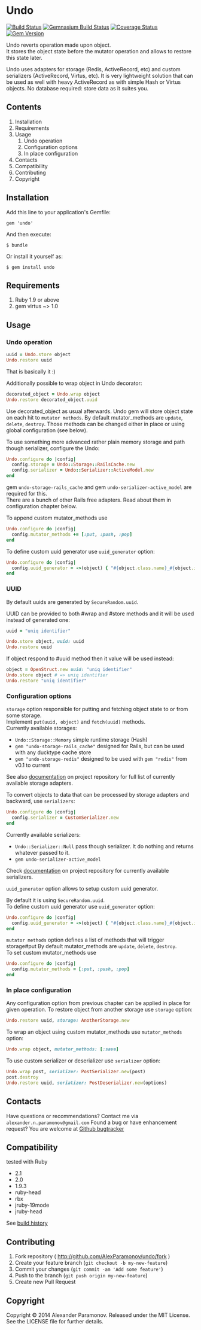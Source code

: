 Undo
==========
[![Build Status](https://travis-ci.org/AlexParamonov/undo.png?branch=master)](https://travis-ci.org/AlexParamonov/undo)
[![Gemnasium Build Status](https://gemnasium.com/AlexParamonov/undo.png)](http://gemnasium.com/AlexParamonov/undo)
[![Coverage Status](https://coveralls.io/repos/AlexParamonov/undo/badge.png?branch=master)](https://coveralls.io/r/AlexParamonov/undo?branch=master)
[![Gem Version](https://badge.fury.io/rb/undo.png)](http://badge.fury.io/rb/undo)

Undo reverts operation made upon object.  
It stores the object state before the mutator operation and allows to
restore this state later.

Undo uses adapters for storage (Redis, ActiveRecord, etc) and custom
serializers (ActiveRecord, Virtus, etc). It is very lightweight
solution that can be used as well with heavy ActiveRecord as with
simple Hash or Virtus objects. No database required: store data as it
suites you.

Contents
---------
1. Installation
1. Requirements
1. Usage
    1. Undo operation
    1. Configuration options
    1. In place configuration
1. Contacts
1. Compatibility
1. Contributing
1. Copyright

Installation
------------

Add this line to your application's Gemfile:

    gem 'undo'

And then execute:

    $ bundle

Or install it yourself as:

    $ gem install undo

Requirements
------------
1. Ruby 1.9 or above
1. gem virtus ~> 1.0

Usage
-----

### Undo operation

``` ruby
uuid = Undo.store object
Undo.restore uuid
```
That is basically it :)

Additionally possible to wrap object in Undo decorator:

``` ruby
decorated_object = Undo.wrap object
Undo.restore decorated_object.uuid
```
Use decorated_object as usual afterwards. Undo gem will store object
state on each hit to `mutator methods`. By default mutator_methods are
`update`, `delete`, `destroy`. Those methods can be changed either in
place or using global configuration (see below).

To use something more advanced rather plain memory storage and
path though serializer, configure the Undo:  

``` ruby
Undo.configure do |config|
  config.storage = Undo::Storage::RailsCache.new
  config.serializer = Undo::Serializer::ActiveModel.new
end
```
gem `undo-storage-rails_cache` and gem `undo-serializer-active_model` are required for this.  
There are a bunch of other Rails free adapters. Read about them in configuration chapter below.

To append custom mutator_methods use  

``` ruby
Undo.configure do |config|
  config.mutator_methods += [:put, :push, :pop]
end
```

To define custom uuid generator use `uuid_generator` option:

``` ruby
Undo.configure do |config|
  config.uuid_generator = ->(object) { "#{object.class.name}_#{object.id}" }
end
```

### UUID

By default uuids are generated by `SecureRandom.uuid`.

UUID can be provided to both #wrap and #store methods and it will be used instead of generated one:  

``` ruby
uuid = "uniq identifier"

Undo.store object, uuid: uuid
Undo.restore uuid
```

If object respond to #uuid method then it value will be used instead:

``` ruby
object = OpenStruct.new uuid: "uniq identifier"
Undo.store object # => uniq identifier
Undo.restore "uniq identifier"
```

### Configuration options

`storage` option responsible for putting and fetching object state to or from some storage.  
Implement `put(uuid, object)` and `fetch(uuid)` methods.  
Currently available storages:
* `Undo::Storage::Memory` simple runtime storage (Hash)
* `gem "undo-storage-rails_cache"` designed for Rails, but can be used with any ducktype cache store
* `gem "undo-storage-redis"` designed to be used with `gem "redis"` from v0.1 to current

See also [documentation](http://github.com/AlexParamonov/undo)
on project repository for full list of currently available storage adapters.

To convert objects to data that can be processed by storage adapters and backward, use `serializers`:

``` ruby
Undo.configure do |config|
  config.serializer = CustomSerializer.new
end
```

Currently available serializers:
* `Undo::Serializer::Null` pass though serializer. It do nothing and returns whatever passed to it.
* `gem undo-serializer-active_model`

Check [documentation](http://github.com/AlexParamonov/undo) on project
repository for currently available serializers.

`uuid_generator` option allows to setup custom uuid generator.

By default it is using `SecureRandom.uuid`.  
To define custom uuid generator use `uuid_generator` option:

``` ruby
Undo.configure do |config|
  config.uuid_generator = ->(object) { "#{object.class.name}_#{object.id}" }
end
```

`mutator methods` option defines a list of methods that will trigger storage#put
By default mutator_methods are `update`, `delete`, `destroy`.  
To set custom mutator_methods use  

``` ruby
Undo.configure do |config|
  config.mutator_methods = [:put, :push, :pop]
end
```

### In place configuration

Any configuration option from previous chapter can be applied in
place for given operation. To restore object from another storage use
`storage` option:

``` ruby
Undo.restore uuid, storage: AnotherStorage.new
```

To wrap an object using custom mutator_methods use `mutator_methods` option:

``` ruby
Undo.wrap object, mutator_methods: [:save]
```

To use custom serializer or deserializer use `serializer` option:

``` ruby
Undo.wrap post, serializer: PostSerializer.new(post)
post.destroy
Undo.restore uuid, serializer: PostDeserializer.new(options)
```


Contacts
-------------
Have questions or recommendations? Contact me via `alexander.n.paramonov@gmail.com`
Found a bug or have enhancement request? You are welcome at [Github bugtracker](https://github.com/AlexParamonov/undo/issues)


Compatibility
-------------
tested with Ruby

* 2.1
* 2.0
* 1.9.3
* ruby-head
* rbx
* jruby-19mode
* jruby-head

See [build history](http://travis-ci.org/#!/AlexParamonov/undo/builds)


## Contributing

1. Fork repository ( http://github.com/AlexParamonov/undo/fork )
2. Create your feature branch (`git checkout -b my-new-feature`)
3. Commit your changes (`git commit -am 'Add some feature'`)
4. Push to the branch (`git push origin my-new-feature`)
5. Create new Pull Request

Copyright
---------
Copyright © 2014 Alexander Paramonov.
Released under the MIT License. See the LICENSE file for further details.
